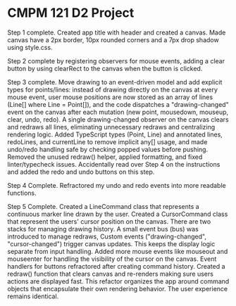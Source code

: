 # CMPM 121 D2 Project

Step 1 complete. Created app title with header and created a canvas. Made canvas have a 2px border, 10px rounded corners and a 7px drop shadow using style.css.

Step 2 complete by registering observers for mouse events, adding a clear button by using clearRect to the canvas when the button is clicked.

Step 3 complete. Move drawing to an event-driven model and add explicit types for points/lines: instead of drawing directly on the canvas at every mouse event, user mouse positions are now stored as an array of lines (Line[] where Line = Point[]), and the code dispatches a "drawing-changed" event on the canvas after each mutation (new point, mousedown, mouseup, clear, undo, redo). A single drawing-changed observer on the canvas clears and redraws all lines, eliminating unnecessary redraws and centralizing rendering logic. Added TypeScript types (Point, Line) and annotated lines, redoLines, and currentLine to remove implicit any[] usage, and made undo/redo handling safe by checking popped values before pushing. Removed the unused redraw() helper, applied formatting, and fixed linter/typecheck issues. Accidentally read over Step 4 on the instructions and added the redo and undo buttons on this step.

Step 4 Complete. Refractored my undo and redo events into more readable functions.

Step 5 Complete. Created a LineCommand class that represents a continuous marker line drawn by the user. Created a CursorCommand class that represent the users' cursor position on the canvas. There are two stacks for managing drawing history. A small event bus (bus) was introduced to manage redraws, Custom events ("drawing-changed", "cursor-changed") trigger canvas updates. This keeps the display logic separate from input handling. Added more mouse events like mouseout and mouseenter for handling the visibility of the cursor on the canvas. Event handlers for buttons refractored after creating command history. Created a redraw() function that clears canvas and re-renders making sure users actions are displayed fast. This refactor organizes the app around command objects that encapsulate their own rendering behavior. The user experience remains identical.
